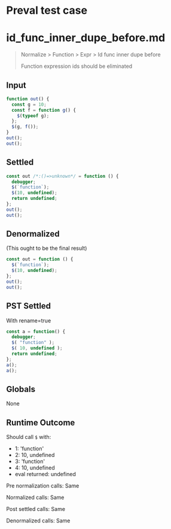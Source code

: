 # Preval test case

# id_func_inner_dupe_before.md

> Normalize > Function > Expr > Id func inner dupe before
>
> Function expression ids should be eliminated

## Input

`````js filename=intro
function out() {
  const g = 10;
  const f = function g() {
    $(typeof g);
  };
  $(g, f());
}
out();
out();
`````


## Settled


`````js filename=intro
const out /*:()=>unknown*/ = function () {
  debugger;
  $(`function`);
  $(10, undefined);
  return undefined;
};
out();
out();
`````


## Denormalized
(This ought to be the final result)

`````js filename=intro
const out = function () {
  $(`function`);
  $(10, undefined);
};
out();
out();
`````


## PST Settled
With rename=true

`````js filename=intro
const a = function() {
  debugger;
  $( "function" );
  $( 10, undefined );
  return undefined;
};
a();
a();
`````


## Globals


None


## Runtime Outcome


Should call `$` with:
 - 1: 'function'
 - 2: 10, undefined
 - 3: 'function'
 - 4: 10, undefined
 - eval returned: undefined

Pre normalization calls: Same

Normalized calls: Same

Post settled calls: Same

Denormalized calls: Same
